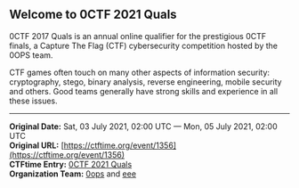 
## Welcome to 0CTF 2021 Quals

0CTF 2017 Quals is an annual online qualifier for the prestigious 0CTF finals, a Capture The Flag (CTF) cybersecurity competition hosted by the 0OPS team.

CTF games often touch on many other aspects of information security: cryptography, stego, binary analysis, reverse engineering, mobile security and others. Good teams generally have strong skills and experience in all these issues.

---
**Original Date:** Sat, 03 July 2021, 02:00 UTC — Mon, 05 July 2021, 02:00 UTC<br>
**Original URL:** [https://ctftime.org/event/1356](https://ctftime.org/event/1356)<br>
**CTFtime Entry:** [0CTF 2021 Quals](https://ctftime.org/event/1356/)<br>
**Organization Team:** [0ops](https://ctftime.org/team/4419) and [eee](https://ctftime.org/team/20634)<br>
<!-- [Website](https://0ops.sjtu.cn/) -->
